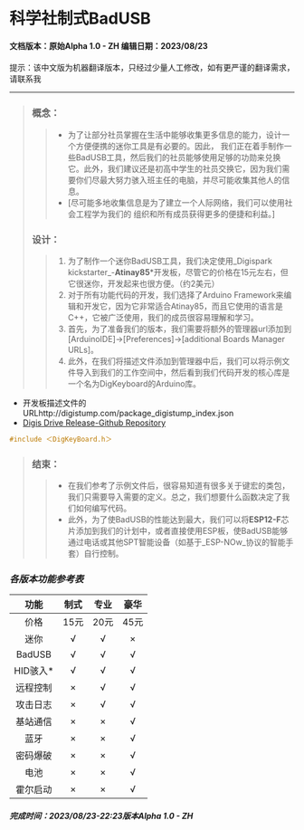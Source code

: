 # **科学社制式BadUSB**

#### 文档版本：原始Alpha 1.0 - ZH 编辑日期：2023/08/23
提示：该中文版为机器翻译版本，只经过少量人工修改，如有更严谨的翻译需求，请联系我

***



>### **概念：**
>>* 为了让部分社员掌握在生活中能够收集更多信息的能力，设计一个方便便携的迷你工具是有必要的。因此，
我们正在着手制作一些BadUSB工具，然后我们的社员能够使用足够的功勋来兑换它。此外，我们建议还是初高中学生的社员交换它，因为我们需要你们尽最大努力骇入班主任的电脑，并尽可能收集其他人的信息。
>>* [尽可能多地收集信息是为了建立一个人际网络，我们可以使用社会工程学为我们的
组织和所有成员获得更多的便捷和利益。]
>### **设计：**
>>1. 为了制作一个迷你BadUSB工具，我们决定使用_Digispark kickstarter_-**Atinay85***开发板，尽管它的价格在15元左右，但它很迷你，开发起来也很方便。（约2美元）
>>2. 对于所有功能代码的开发，我们选择了Arduino Framework来编辑和开发它，因为它非常适合Atinay85，而且它使用的语言是C++，它被广泛使用，我们的成员很容易理解和学习。
>>3. 首先，为了准备我们的版本，我们需要将额外的管理器url添加到[ArduinoIDE]->[Preferences]->[additional Boards Manager URLs]。
>>4. 此外，在我们将描述文件添加到管理器中后，我们可以将示例文件导入到我们的工作空间中，然后看到我们代码开发的核心库是一个名为DigKeyboard的Arduino库。

* 开发板描述文件的URLhttp://digistump.com/package_digistump_index.json
* [Digis Drive Release-Github Repository](https://github.com/digistump/DigistumpArduino/releases)


```C++
#include ＜DigKeyBoard.h＞
```

>### **结束：**
>>* 在我们参考了示例文件后，很容易知道有很多关于键宏的类包，我们只需要导入需要的定义。总之，我们想要什么函数决定了我们如何编写代码。
>>* 此外，为了使BadUSB的性能达到最大，我们可以将**ESP12-F**芯片添加到我们的计划中，或者直接使用ESP板，使BadUSB能够通过电话或其他SPT智能设备（如基于_ESP-NOw_协议的智能手套）自行控制。

### _各版本功能参考表_

|功能|制式|专业|豪华|
|  :----:  | :----:  |:----:|:----:|
| 价格| 15元|20元|45元|
|迷你|√|√|×|
|BadUSB|√|√|√|
|HID骇入*| √|√|√|
|远程控制|× |√ |√|
|攻击日志|×|√|√|
|基站通信|×|×|√|
|蓝牙|×|×|√|
|密码爆破|×|×|√|
|电池|×|×|√|
|霍尔启动|×|×|√|

##### 完成时间：2023/08/23-22:23版本Alpha 1.0 - ZH
